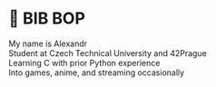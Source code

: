 # 👾 BIB BOP
My name is Alexandr<br>Student at Czech Technical University and 42Prague<br>Learning C with prior Python experience<br>Into games, anime, and streaming occasionally
